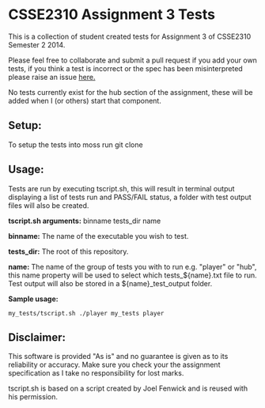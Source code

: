 CSSE2310 Assignment 3 Tests
===================

This is a collection of student created tests for Assignment 3 of CSSE2310 Semester 2 2014.

Please feel free to collaborate and submit a pull request if you add your own tests, if you think a test is incorrect or the spec has been misinterpreted please raise an issue [here.](https://github.com/timdrew/csse2310_ass3_tests/issues)

No tests currently exist for the hub section of the assignment, these will be added when I (or others) start that component.

Setup:
----------

To setup the tests into moss run git clone <repo-URL> <folder-to-put-it-in>

Usage:
-----------

Tests are run by executing tscript.sh, this will result in terminal output displaying a list of tests run and PASS/FAIL status, a folder with test output files will also be created.

__tscript.sh arguments:__ binname tests_dir name

__binname:__ The name of the executable you wish to test.

__tests_dir:__ The root of this repository.

__name:__ The name of the group of tests you with to run e.g. "player" or "hub", this name property will be used to select which tests_${name}.txt file to run. Test output will also be stored in a ${name}_test_output folder.

__Sample usage:__

    my_tests/tscript.sh ./player my_tests player

Disclaimer:
-------------

This software is provided "As is" and no guarantee is given as to its reliability or accuracy. Make sure you check your the assignment specification as I take no responsibility for lost marks.

tscript.sh is based on a script created by Joel Fenwick and is reused with his permission.
